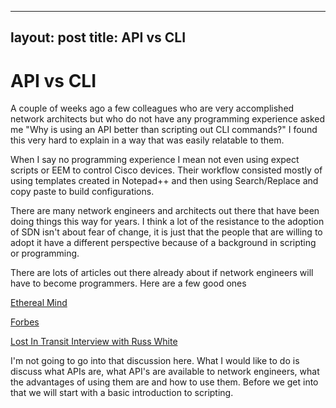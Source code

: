 -----
layout: post
title: API vs CLI
-----

API vs CLI
===========

A couple of weeks ago a few colleagues who are very accomplished network architects but who do not have any programming experience asked me "Why is using an API better than scripting out CLI commands?" I found this very hard to explain in a way that was easily relatable to them.

When I say no programming experience I mean not even using expect scripts or EEM to control Cisco devices. Their workflow consisted mostly of using templates created in Notepad++ and then using Search/Replace and copy paste to build configurations.

There are many network engineers and architects out there that have been doing things this way for years. I think a lot of the resistance to the adoption of SDN isn't about fear of change, it is just that the people that are willing to adopt it have a different perspective because of a background in scripting or programming.

There are lots of articles out there already about if network engineers will have to become programmers. Here are a few good ones

[Ethereal Mind](https://etherealmind.com/turn-network-engineers-software-engineers/)

[Forbes](https://www.forbes.com/sites/moorinsights/2018/06/14/api-is-the-new-cli-for-cisco-systems)

[Lost In Transit Interview with Russ White](https://www.forbes.com/sites/moorinsights/2018/06/14/api-is-the-new-cli-for-cisco-systems/#683fc3d5ed4d)

I'm not going to go into that discussion here. What I would like to do is discuss what APIs are, what API's are available to network engineers, what the advantages of using them are and how to use them. Before we get into that we will start with a basic introduction to scripting.



